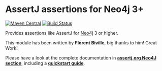 AssertJ assertions for Neo4j 3+
===============================

[![Maven Central](https://maven-badges.herokuapp.com/maven-central/org.assertj/assertj-neo4j/badge.svg)](https://maven-badges.herokuapp.com/maven-central/org.assertj/assertj-neo4j)
[![Build Status](https://travis-ci.org/joel-costigliola/assertj-neo4j.svg?branch=master)](https://travis-ci.org/joel-costigliola/assertj-neo4j)

Provides assertions like AssertJ for [Neo4j](http://www.neo4j.org/) 3 or higher.

This module has been written by **Florent Biville**, big thanks to him! Great Work!

Please have a look at the complete documentation in [**assertj.org Neo4J section**](http://joel-costigliola.github.io/assertj/assertj-neo4j.html), including a [**quickstart guide**](http://joel-costigliola.github.io/assertj/assertj-neo4j.html#quickstart).

